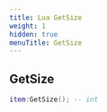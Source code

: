 ```yaml
---
title: Lua GetSize
weight: 1
hidden: true
menuTitle: GetSize
---
```

## GetSize
```lua
item:GetSize(); -- int
```